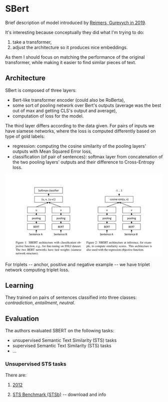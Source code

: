 [paper]: https://arxiv.org/abs/1908.10084
[i/sbert_pairs_architectures]: ./imgs/sbert_pairs_architectures.png

# SBert

Brief description of model introduced by [Reimers, Gurevych in 2019][paper].

It's interesting because conceptually they did what I'm trying to do:

1. take a transformer,
2. adjust the architecture so it produces nice embeddings.

As them I should focus on matching the performance of the original transformer,
while making it easier to find similar pieces of text.

## Architecture

SBert is composed of three layers:

- Bert-like transformer encoder (could also be RoBerta),
- some sort of pooling network over Bert's outputs (average was the best out of
  max and getting CLS's output and average),
- computation of loss for the model.

The third layer differs according to the data given. For pairs of inputs we
have siamese networks, where the loss is computed differently based on type of
gold labels:

- regression: computing the cosine similarity of the pooling layers' outputs
  with Mean Squared Error loss,
- classification (of pair of sentences): softmax layer from concatenation of the
  two pooling layers' outputs and their difference to Cross-Entropy loss.

![SBert Architecture for pairs of inputs][i/sbert_pairs_architectures]

For triplets -- anchor, positive and negative example -- we have triplet network
computing triplet loss.

## Learning

They trained on pairs of sentences classified into three classes:
*contradiction*, *entailment*, *neutral*.

## Evaluation

The authors evaluated SBERT on the following tasks:

- unsupervised Semantic Text Similarity (STS) tasks
- supervised Semantic Text Similarity (STS) tasks
- ...

### Unsupervised STS tasks

There are:
1. [2012]()

1. [STS Benchmark
   (STSb)](https://ixa2.si.ehu.eus/stswiki/index.php/STSbenchmark) -- download
   and info
